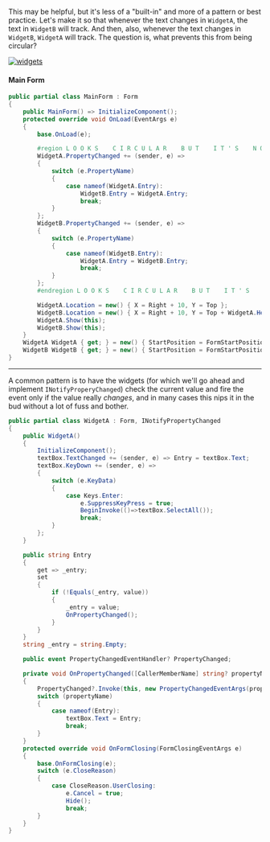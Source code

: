This may be helpful, but it's less of a "built-in" and more of a pattern or best practice. Let's make it so that whenever the text changes in `WidgetA`, the text in `WidgetB` will track. And then, also, whenever the text changes in `WidgetB`, `WidgetA` will track. The question is, what prevents this from being circular?

[![widgets][1]][1]

#### Main Form

```csharp
public partial class MainForm : Form
{
    public MainForm() => InitializeComponent();
    protected override void OnLoad(EventArgs e)
    {
        base.OnLoad(e);

        #region L O O K S    C I R C U L A R    B U T    I T ' S    N O T
        WidgetA.PropertyChanged += (sender, e) =>
        {
            switch (e.PropertyName)
            {
                case nameof(WidgetA.Entry):
                    WidgetB.Entry = WidgetA.Entry;
                    break;
            }
        };           
        WidgetB.PropertyChanged += (sender, e) =>
        {
            switch (e.PropertyName)
            {
                case nameof(WidgetB.Entry):
                    WidgetA.Entry = WidgetB.Entry;
                    break;
            }
        };
        #endregion L O O K S    C I R C U L A R    B U T    I T ' S    N O T

        WidgetA.Location = new() { X = Right + 10, Y = Top };
        WidgetB.Location = new() { X = Right + 10, Y = Top + WidgetA.Height + 10};
        WidgetA.Show(this);
        WidgetB.Show(this);
    }
    WidgetA WidgetA { get; } = new() { StartPosition = FormStartPosition.Manual };
    WidgetB WidgetB { get; } = new() { StartPosition = FormStartPosition.Manual };
}
```

___

A common pattern is to have the widgets (for which we'll go ahead and implement `INotifyProperyChanged`) check the current value and fire the event only if the value really _changes_, and in many cases this nips it in the bud without a lot of fuss and bother. 

```csharp
public partial class WidgetA : Form, INotifyPropertyChanged
{
    public WidgetA()
    {
        InitializeComponent();
        textBox.TextChanged += (sender, e) => Entry = textBox.Text;
        textBox.KeyDown += (sender, e) =>
        {
            switch (e.KeyData)
            {
                case Keys.Enter:
                    e.SuppressKeyPress = true;
                    BeginInvoke(()=>textBox.SelectAll());
                    break;
            }
        };
    }

    public string Entry
    {
        get => _entry;
        set
        {
            if (!Equals(_entry, value))
            {
                _entry = value;
                OnPropertyChanged();
            }
        }
    }
    string _entry = string.Empty;

    public event PropertyChangedEventHandler? PropertyChanged;

    private void OnPropertyChanged([CallerMemberName] string? propertyName = null)
    {
        PropertyChanged?.Invoke(this, new PropertyChangedEventArgs(propertyName));
        switch (propertyName)
        {
            case nameof(Entry):
                textBox.Text = Entry;
                break;
        }
    }
    protected override void OnFormClosing(FormClosingEventArgs e)
    {
        base.OnFormClosing(e);
        switch (e.CloseReason)
        {
            case CloseReason.UserClosing:
                e.Cancel = true;
                Hide();
                break;
        }
    }
}
```


  [1]: https://i.sstatic.net/82cQSKmT.png